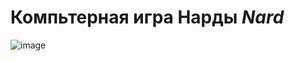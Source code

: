Компьтерная игра Нарды *Nard*
===
![image](https://github.com/raduma142/nard/assets/69161202/7dd294b7-e1f4-43f0-a282-542a2182b6b5)
